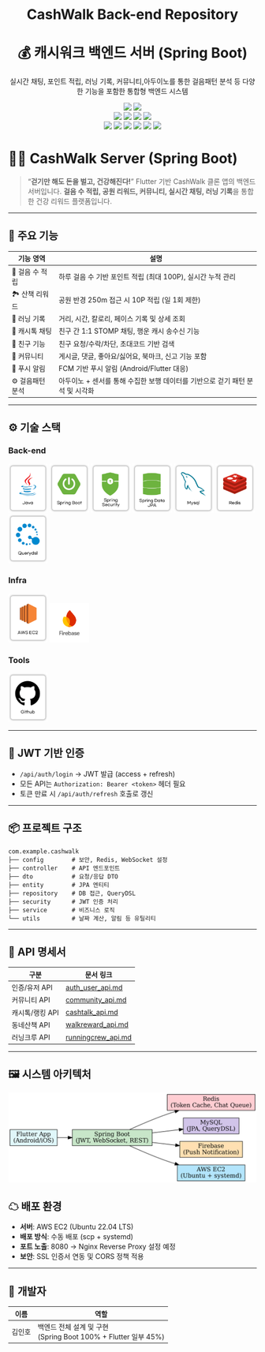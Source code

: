 <div align="center">

<!-- logo -->
# CashWalk Back-end Repository 
<div align="center">
  <h1>💰 캐시워크 백엔드 서버 (Spring Boot)</h1>
  <p>실시간 채팅, 포인트 적립, 러닝 기록, 커뮤니티,아두이노를 통한 걸음패턴 분석 등 다양한 기능을 포함한 통합형 백엔드 시스템</p>

  [<img src="https://img.shields.io/badge/-readme.md-important?style=flat&logo=google-chrome&logoColor=white" />]()
  [<img src="https://img.shields.io/badge/프로젝트 기간-2025.03~2025.06-green?style=flat&logo=&logoColor=white" />]()
  <br>
  <img src="https://img.shields.io/badge/Java-007396?style=flat&logo=openjdk&logoColor=white" />
  <img src="https://img.shields.io/badge/SpringBoot-6DB33F?style=flat&logo=springboot&logoColor=white" />
  <img src="https://img.shields.io/badge/JPA-007396?style=flat" />
  <img src="https://img.shields.io/badge/QueryDSL-000000?style=flat" />
  <br>
  <img src="https://img.shields.io/badge/Redis-DC382D?style=flat&logo=redis&logoColor=white" />
  <img src="https://img.shields.io/badge/WebSocket-FF6F00?style=flat" />
  <img src="https://img.shields.io/badge/Firebase-FFCA28?style=flat&logo=firebase&logoColor=white" />
  <img src="https://img.shields.io/badge/JWT-black?style=flat&logo=jsonwebtokens&logoColor=white" />
  <img src="https://img.shields.io/badge/AWS EC2-FF9900?style=flat&logo=amazonaws&logoColor=white" />
  <img src="https://img.shields.io/badge/SSH-000000?style=flat&logo=gnubash&logoColor=white" />
</div>

</div>

# 🏃‍♂️ CashWalk Server (Spring Boot)

> “**걷기만 해도 돈을 벌고, 건강해진다!**”
> Flutter 기반 CashWalk 클론 앱의 백엔드 서버입니다.
> **걸음 수 적립, 공원 리워드, 커뮤니티, 실시간 채팅, 러닝 기록**을 통합한 건강 리워드 플랫폼입니다.

---

## 🚀 주요 기능

| 기능 영역        | 설명                                                           |
| ---------------- | -------------------------------------------------------------- |
| 👣 걸음 수 적립   | 하루 걸음 수 기반 포인트 적립 (최대 100P), 실시간 누적 관리           |
| 🏞 산책 리워드    | 공원 반경 250m 접근 시 10P 적립 (일 1회 제한)                         |
| 🏃 러닝 기록      | 거리, 시간, 칼로리, 페이스 기록 및 상세 조회                          |
| 💬 캐시톡 채팅    | 친구 간 1:1 STOMP 채팅, 행운 캐시 송수신 기능                          |
| 👥 친구 기능       | 친구 요청/수락/차단, 초대코드 기반 검색                                |
| 📝 커뮤니티        | 게시글, 댓글, 좋아요/싫어요, 북마크, 신고 기능 포함                        |
| 🔔 푸시 알림       | FCM 기반 푸시 알림 (Android/Flutter 대응)                        |
| ⚙️ 걸음패턴 분석   | 아두이노 + 센서를 통해 수집한 보행 데이터를 기반으로 걷기 패턴 분석 및 시각화 |


---

## ⚙️ 기술 스택
### Back-end

<div>
<img src="./skills/Java.png" width="80">
<img src="./skills/SpringBoot.png" width="80">
<img src="./skills/SpringSecurity.png" width="80">
<img src="./skills/SpringDataJPA.png" width="80">
<img src="./skills/Mysql.png" width="80">
<img src="./skills/Redis.png" width="80">
<img src="./skills/Qeurydsl.png" width="80">
</div>

### Infra

<div>
<img src="./skills/AWSEC2.png" width="80">
<img src="./skills/Firebase.png" width="80">
</div>

### Tools

<div>
<img src="./skills/Github.png" width="80">
</div>

---

## 🔐 JWT 기반 인증

* `/api/auth/login` → JWT 발급 (access + refresh)
* 모든 API는 `Authorization: Bearer <token>` 헤더 필요
* 토큰 만료 시 `/api/auth/refresh` 호출로 갱신

---

## 📦 프로젝트 구조

```
com.example.cashwalk
├── config        # 보안, Redis, WebSocket 설정
├── controller    # API 엔드포인트
├── dto           # 요청/응답 DTO
├── entity        # JPA 엔티티
├── repository    # DB 접근, QueryDSL
├── security      # JWT 인증 처리
├── service       # 비즈니스 로직
└── utils         # 날짜 계산, 알림 등 유틸리티
```

---
## 📁 API 명세서

| 구분              | 문서 링크                                      |
|------------------|-----------------------------------------------|
| 인증/유저 API     | [auth_user_api.md](./API/auth_user_api.md)     |
| 커뮤니티 API      | [community_api.md](./API/community_api.md)     |
| 캐시톡/랭킹 API    | [cashtalk_api.md](./API/cashtalk_api.md)       |
| 동네산책 API    | [walkreward_api.md](./API/walkreward_api.md)   |
| 러닝크루 API      | [runningcrew_api.md](./API/runningcrew_api.md) |

---

## 🖼 시스템 아키텍처

<img src="./img/cashwalk_architecture.png" width="700"/>

## ☁ 배포 환경

* **서버**: AWS EC2 (Ubuntu 22.04 LTS)
* **배포 방식**: 수동 배포 (scp + systemd)
* **포트 노출**: 8080 → Nginx Reverse Proxy 설정 예정
* **보안**: SSL 인증서 연동 및 CORS 정책 적용

---

## 👤 개발자

| 이름  | 역할                                                    |
| --- | ----------------------------------------------------- |
| 김인호 | 백엔드 전체 설계 및 구현<br>(Spring Boot 100% + Flutter 일부 45%) |
